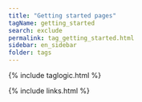 ```yaml
---
title: "Getting started pages"
tagName: getting_started
search: exclude
permalink: tag_getting_started.html
sidebar: en_sidebar
folder: tags
---
```

{% include taglogic.html %}

{% include links.html %}
